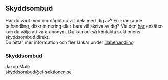 ## Skyddsombud

Har du varit med om något du vill dela med dig av? En kränkande behandling, diskriminering eller bara vill skriva av dig? Via den [här](https://forms.gle/28p5Y6c4ToNe4K9t6) enkäten kan du välja att vara anonym. Du kan också kontakta sektionens skyddsombud direkt.  
Du hittar mer information och fler länkar under [Illabehandling](/hjalp-vid-illabehandling)

### Skyddsombud

Jakob Malik  
[skyddsombud@cl-sektionen.se](mailto:skyddsombud@cl-sektionen.se)
